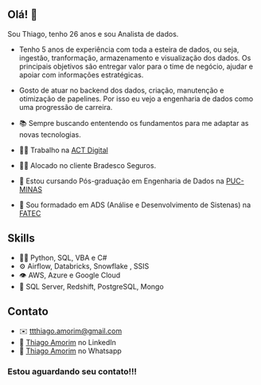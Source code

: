 ## Olá! 👋

Sou Thiago, tenho 26 anos e sou Analista de dados.
- Tenho 5 anos de experiência com toda a esteira de dados, ou seja, ingestão, tranformação, armazenamento e visualização dos dados.
Os principais objetivos são entregar valor para o time de negócio, ajudar e apoiar com informações estratégicas.

- Gosto de atuar no backend dos dados, criação, manutenção e otimização de papelines. Por isso eu vejo a engenharia de dados como uma progressão de carreira.

- 📚 Sempre buscando ententendo os fundamentos para me adaptar as novas tecnologias.

- 👨‍💻 Trabalho na [ACT Digital](https://actdigital.com/pt/)
- 👨‍💻 Alocado no cliente Bradesco Seguros.

- 🧭 Estou cursando Pós-graduação em Engenharia de Dados na [PUC-MINAS](https://www.pucminas.br/destaques/Paginas/default.aspx)
- 🧭 Sou formadado em ADS (Análise e Desenvolvimento de Sistenas) na [FATEC](https://www.fatecsp.br/)

## Skills

- 👨‍💻 Python, SQL, VBA e C#
- ⚙️ Airflow, Databricks, Snowflake , SSIS
- 👁️ AWS, Azure e Google Cloud
- 💽 SQL Server, Redshift, PostgreSQL, Mongo


## Contato

- ✉️ [ttthiago.amorim@gmail.com](ttthiago.amorim@gmail.com)
- 💼 [Thiago Amorim](https://www.linkedin.com/in/thiago-amorim-20-2019/) no LinkedIn
- :iphone: [Thiago Amorim](https://wa.me/5511976352771) no Whatsapp


### Estou aguardando seu contato!!!
